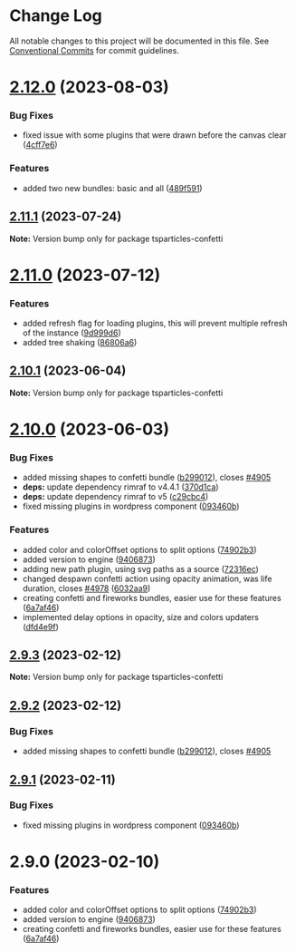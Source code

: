 # Change Log

All notable changes to this project will be documented in this file.
See [Conventional Commits](https://conventionalcommits.org) for commit guidelines.

# [2.12.0](https://github.com/matteobruni/tsparticles/compare/v2.11.1...v2.12.0) (2023-08-03)


### Bug Fixes

* fixed issue with some plugins that were drawn before the canvas clear ([4cff7e6](https://github.com/matteobruni/tsparticles/commit/4cff7e6817b12d3a3bcaa033eab9f9099afb53ea))


### Features

* added two new bundles: basic and all ([489f591](https://github.com/matteobruni/tsparticles/commit/489f5916a1b8b8b6c710ac16fbc691a0e591ab19))





## [2.11.1](https://github.com/matteobruni/tsparticles/compare/v2.11.0...v2.11.1) (2023-07-24)

**Note:** Version bump only for package tsparticles-confetti





# [2.11.0](https://github.com/matteobruni/tsparticles/compare/v2.10.1...v2.11.0) (2023-07-12)


### Features

* added refresh flag for loading plugins, this will prevent multiple refresh of the instance ([9d999d6](https://github.com/matteobruni/tsparticles/commit/9d999d6fa2f0c0a45a551aab45b467a8f3b682c5))
* added tree shaking ([86806a6](https://github.com/matteobruni/tsparticles/commit/86806a6054d89b050567599daab20da3b643b788))





## [2.10.1](https://github.com/matteobruni/tsparticles/compare/v2.10.0...v2.10.1) (2023-06-04)

**Note:** Version bump only for package tsparticles-confetti

# [2.10.0](https://github.com/matteobruni/tsparticles/compare/v2.0.0-alpha.0...v2.10.0) (2023-06-03)

### Bug Fixes

-   added missing shapes to confetti bundle ([b299012](https://github.com/matteobruni/tsparticles/commit/b2990122b280e09dc56418e0f454dd299f3ad0a1)), closes [#4905](https://github.com/matteobruni/tsparticles/issues/4905)
-   **deps:** update dependency rimraf to v4.4.1 ([370d1ca](https://github.com/matteobruni/tsparticles/commit/370d1ca4d3bb0ea8bfe5fb3e0f5e1d74f45f4de6))
-   **deps:** update dependency rimraf to v5 ([c29cbc4](https://github.com/matteobruni/tsparticles/commit/c29cbc43ed0d3522b718e7236a48eae9b91cde43))
-   fixed missing plugins in wordpress component ([093460b](https://github.com/matteobruni/tsparticles/commit/093460b7716276644ec72666af7fcaf1efe0bddd))

### Features

-   added color and colorOffset options to split options ([74902b3](https://github.com/matteobruni/tsparticles/commit/74902b33cdd37839b48dbd694c2e070735f9956b))
-   added version to engine ([9406873](https://github.com/matteobruni/tsparticles/commit/9406873c6551b59e64edbe3a0e4fe59ef2cde4c6))
-   adding new path plugin, using svg paths as a source ([72316ec](https://github.com/matteobruni/tsparticles/commit/72316ec38ee3556ad2db0af4e84a14529ddb1b9b))
-   changed despawn confetti action using opacity animation, was life duration, closes [#4978](https://github.com/matteobruni/tsparticles/issues/4978) ([6032aa9](https://github.com/matteobruni/tsparticles/commit/6032aa95f43d474adf6423e4b7e2c319500cd114))
-   creating confetti and fireworks bundles, easier use for these features ([6a7af46](https://github.com/matteobruni/tsparticles/commit/6a7af46f82b6ea70bbbba78b6f68e2529b6109a4))
-   implemented delay options in opacity, size and colors updaters ([dfd4e9f](https://github.com/matteobruni/tsparticles/commit/dfd4e9f711a83ff5ef6e1bcf5f6fdf62d61dc157))

## [2.9.3](https://github.com/matteobruni/tsparticles/compare/tsparticles-confetti@2.9.2...tsparticles-confetti@2.9.3) (2023-02-12)

**Note:** Version bump only for package tsparticles-confetti

## [2.9.2](https://github.com/matteobruni/tsparticles/compare/tsparticles-confetti@2.9.1...tsparticles-confetti@2.9.2) (2023-02-12)

### Bug Fixes

-   added missing shapes to confetti bundle ([b299012](https://github.com/matteobruni/tsparticles/commit/b2990122b280e09dc56418e0f454dd299f3ad0a1)), closes [#4905](https://github.com/matteobruni/tsparticles/issues/4905)

## [2.9.1](https://github.com/matteobruni/tsparticles/compare/tsparticles-confetti@2.9.0...tsparticles-confetti@2.9.1) (2023-02-11)

### Bug Fixes

-   fixed missing plugins in wordpress component ([093460b](https://github.com/matteobruni/tsparticles/commit/093460b7716276644ec72666af7fcaf1efe0bddd))

# 2.9.0 (2023-02-10)

### Features

-   added color and colorOffset options to split options ([74902b3](https://github.com/matteobruni/tsparticles/commit/74902b33cdd37839b48dbd694c2e070735f9956b))
-   added version to engine ([9406873](https://github.com/matteobruni/tsparticles/commit/9406873c6551b59e64edbe3a0e4fe59ef2cde4c6))
-   creating confetti and fireworks bundles, easier use for these features ([6a7af46](https://github.com/matteobruni/tsparticles/commit/6a7af46f82b6ea70bbbba78b6f68e2529b6109a4))
